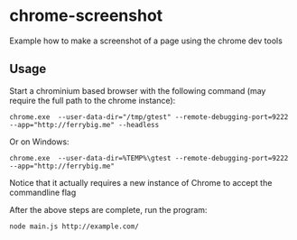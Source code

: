 # chrome-screenshot
Example how to make a screenshot of a page using the chrome dev tools

## Usage

Start a chrominium based browser with the following command (may require the full path to the chrome instance):

    chrome.exe  --user-data-dir="/tmp/gtest" --remote-debugging-port=9222 --app="http://ferrybig.me" --headless
    
Or on Windows:

    chrome.exe  --user-data-dir=%TEMP%\gtest --remote-debugging-port=9222 --app="http://ferrybig.me"

Notice that it actually requires a new instance of Chrome to accept the commandline flag

After the above steps are complete, run the program:

    node main.js http://example.com/
